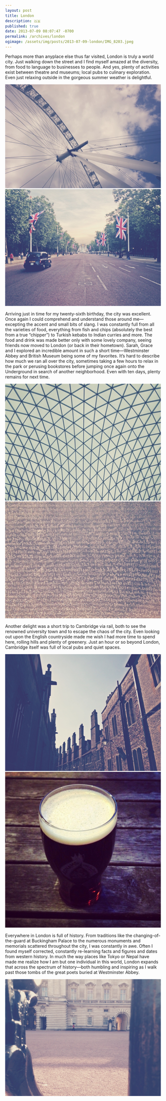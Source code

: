 ```yaml
---
layout: post
title: London
description: 🇬🇧
published: true
date: 2013-07-09 08:07:47 -0700
permalink: /archives/london
ogimage: /assets/img/posts/2013-07-09-london/IMG_8203.jpeg
---
```

Perhaps more than anyplace else thus far visited, London is truly a world city. Just walking down the street and I find myself amazed at the diversity, from food to language to businesses to people. And yes, plenty of activities exist between theatre and museums; local pubs to culinary exploration. Even just relaxing outside in the gorgeous summer weather is delightful.

![London Eye][1]
![Buckingham Palace at end of The Mall][2]

Arriving just in time for my twenty-sixth birthday, the city was excellent. Once again I could comprehend and understand those around me—excepting the accent and small bits of slang. I was constantly full from all the varieties of food, everything from fish and chips (absolutely the best from a true “chipper”) to Turkish kebabs to Indian curries and more. The food and drink was made better only with some lovely company, seeing friends now moved to London (or back in their hometown). Sarah, Grace and I explored an incredible amount in such a short time—Westminster Abbey and British Museum being some of my favorites. It’s hard to describe how much we ran all over the city, sometimes taking a few hours to relax in the park or perusing bookstores before jumping once again onto the Underground in search of another neighborhood. Even with ten days, plenty remains for next time.

![Triangles, British Museum ceiling][3]
![Rosetta Stone][4]

Another delight was a short trip to Cambridge via rail, both to see the renowned university town and to escape the chaos of the city. Even looking out upon the English countryside made me wish I had more time to spend here, rolling hills and plenty of greenery. Just an hour or so beyond London, Cambridge itself was full of local pubs and quiet spaces.

![Cambridge rooftops][5]
![Pint][6]

Everywhere in London is full of history. From traditions like the changing-of-the-guard at Buckingham Palace to the numerous monuments and memorials scattered throughout the city, I was constantly in awe. Often I found myself corrected, constantly re-learning facts and figures and dates from western history. In much the way places like Tokyo or Nepal have made me realize how I am but one individual in this world, London expands that across the spectrum of history—both humbling and inspiring as I walk past those tombs of the great poets buried at Westminster Abbey.

![Guard, Buckingham Palace][7]

[1]: /assets/img/posts/2013-07-09-london/IMG_0374.jpeg
[2]: /assets/img/posts/2013-07-09-london/IMG_0383.jpeg
[3]: /assets/img/posts/2013-07-09-london/IMG_0385.jpeg
[4]: /assets/img/posts/2013-07-09-london/IMG_0386.jpeg
[5]: /assets/img/posts/2013-07-09-london/IMG_0390.jpeg
[6]: /assets/img/posts/2013-07-09-london/IMG_8098.jpeg
[7]: /assets/img/posts/2013-07-09-london/IMG_8203.jpeg
